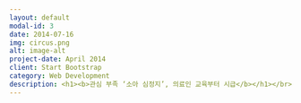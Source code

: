 ```yaml
---
layout: default
modal-id: 3
date: 2014-07-16
img: circus.png
alt: image-alt
project-date: April 2014
client: Start Bootstrap
category: Web Development
description: <h1><b>관심 부족 ‘소아 심정지’, 의료인 교육부터 시급</b></h1></br><img src="http://image.kukinews.com/online_image/2015/0514/201505140927_46110009441349_1.jpg"></br>소아 심정지에 대한 관심이 부족한 것으로 나타났다. 대한심폐소생협회는 응급실에서 <b>성인 심정지 생존퇴원율은 2008년 11.8%, 2010년 11.7%, 2012년 13.6%로 개선되고 있는 반면 소아 심정지인 경우 성인보다 생존 예후가 좋음에도 불구하고 2008년 13.6%, 2010년 11.3%, 2012년 13.7%로 비슷</b>했다고 12일 밝혔다. </br>협회 홍보위원회 위원 이미진 교수는 "소아 심정지 발생이 적은 병원일수록 훈련과 교육이 반복적으로 시행되어야 한다"며 "의료인의 경우 소아 전문 심폐소생술에 대한 관심이 부족하며 교육에 대한 참여율도 성인 전문 심폐소생술 교육에 비해 18배 가량 저조하므로 병협이나 유관학회 차원에서 교육강화에 힘써야 한다"고 설명했다.이는 2000년대 후반부터 급성심정지에 대한 사회적 관심이 늘어나면서 많은 연관 교육 단체들의 심폐소생술 교육이 양적으로나 질적으로 증가했다. 하지만 소아 심폐소생술 관련 일반인 교육은 일부 교육계층을 제외하고는 배제되어 있는 실정이다. 하지만 영유아 보육시설에서 영아급사 등 사고가 지속적으로 발생하고 있다.</br>병원별로는 연간 7.8회의 소아 심폐소생술이 시행됐고 가장 많은 병원인 경우 5년간 130회의 소생술이 시행되고 있다. 협회 홍보이사 노태호 교수는 <b>"소아 심폐소생술 교육은 일반인 교육에 반드시 포함돼야 하며 어린이집이나 보육시설 종사자인 경우 소아, 영아 심폐소생술 교육을 의무화해야 한다"</b>며 "또 가족 중에 선천적 심장질환이 있는 가족력이 있는 경우 어렸을 때부터 주기적으로 심전도 검사를 받아야 한다"고 말했다.</br>©[쿠키뉴스]<a href="http://news.kukinews.com/article/view.asp?arcid=0009441349&code=46111201&cp=du"target="_blank"></a></br><h1><b>생명보험사회공헌위원회, 초등학생 심폐소생술 교육사업 보고회</b></h1></br>대한심폐소생협회는 5월 10일(일) '소아암 환우 돕기 제 1회 서울시민 마라톤 대회'에서 마라토너들과 일반인들을 대상으로 심폐소생술 교육체험을 실시했다.</br>이 행사에는 대한심폐소생협회 심폐소생술 강사들이 참여해 332명의 일반인을 대상으로 심폐소생술 교육을 실시했다.</br>가족과 함께 심폐소생술 교육체험에 참가한 정씨(43세)는 “교육을 처음 받아보는데 이렇게 힘든지 몰랐다. 생각 없이 마라톤대회 갔는데 이런 체험을 하게 되어 너무 기쁘다.”라고 말했다.</br>이 대회에는 위급사항에 대비하여 1km 구간마다 실제 자동심장충격기를 가진 대한심폐소생협회 강사가 배치되었으며, 또한 구급차에 의사, 간호사, 1급 응급구조사들이 탑승하여 의무요원으로 활동했다.</br>대한심폐소생협회는 해마다 주요마라톤 대회에서 마라토너들과 일반인들을 상대로 심폐소생술 교육을 실시하여 일반인 심폐소생술 교육 확산에 힘써오고 있다.</br>©[MDJOURNAL]<a hred="http://mdjournal.kr/detail.php?number=17003"target="_blank"></a></br><h1><b>소아 심정지, 10명중 1명만 생존</b></h1></br><h2><b>대한심폐소생협회 전국조사 결과, 생존 퇴원율 10%대 머물러</b></h2></br>국내 응급실에서 소아 심정지 발생건수가 늘고 있지만 살아서 퇴원하는 환자는 10명 중 1명에 불과하다는 충격적인 연구 결과가 나왔다.</br>대한심폐소생협회 연구위원회 이미진 교수(경북대병원 응급의학과)가 중앙응급의료센터 국가응급환자정보시스템(NEDIS)으로부터 <b>2008년부터 2012년까지 소아 심정지 발생 현황과 예후를 조사한 결과, 전체 2970건 가운데 생존입원율과 퇴원율은 각각 36.2%와 12.8%로 확인됐다.</b></br>앞서 119 구급일지를 기반으로 한 <b>병원 밖 심정지 관련 연구의 생존입원율(9.4%)이나 퇴원율(3.0%)에 비해서는 한결 나아졌다고 할 수 있지만 미국, 유럽 등 해외국과들과 비교하면 3분의1 수준에 불과한 수치다. </b></br>그나마도 병원이나 응급실에서 발생하는 심정지와 심폐소생술의 예후는 일부 단일기관 연구 외에는 보고된 적이 없었는데, 소아는 세부분석에서 배제돼 왔을 뿐더러 병원 안 심정지는 통계자료조차 나와있지 않다.</br>이번 조사를 통해 <b>응급실 내 소아심정지 발생건수가 2009년 환자 1000명당 2.81건에서 2012년 3.62명으로 지속 증가하는 패턴을 확인할 수 있었다.</b></br>더욱 흥미로운 점은 월별, 요일별로는 큰 차이를 보이지 않았지만 응급실 방문시각에 있어서는 유독 생존예후에 취약한 시간대가 존재했다는 사실.</br>대한심폐소생협회 홍보위원회에 따르면 소아 심폐소생술의 생존퇴원율이 가장 저조한 시각은 오전 7시~8시로 전체 평균(12.8%)의 절반도 못 미치는 5.4%를 기록했고, 새벽 0~2시, 새벽 5~6시, 저녁 6~7시에도 7~8%의 생존율을 보여 오후 4~5시(19.7%)와 극명한 대조를 이뤘다.</br>이와 관련 이 교수는 "근무자 교대시간이라는 진료공백 시기와 관련이 있는 것으로 보인다"면서 "야간근무 시 소생술 능력의 질적 양적 차이, 병원밖 심정지 상황의 늦은 발견 등도 영향이 있을 것"이라는 분석을 내놨다.</br>아울러 "2000년대 후반부터 급성 심정지에 대한 사회적 관심이 늘어나면서 심폐소생술 교육이 양적, 질적으로 증가했지만 소아 심폐소생술의 경우 일반인 교육 중 일부 계층을 제외하고는 배제돼 있다"며 "영유아 보육시설에서조차 구조 및 응급처치 교육이 법제화 돼있지 않아 안타깝다"고 토로했다.</br>◇낮은 생존율 왜? 인식·전문교육 부재가 원인…"대국민 홍보·의료인 교육 강화돼야"</br>그렇다면 왜 우리나라에서 유독 이같은 사태가 초래된 것일까.</br><b>전문가들은 소아 심정지에 대한 교육프로그램과 관심부족이 가장 큰 원인이라고 입을 모은다.</b></br>병원별 소아 심폐소생술 시행건수가 연간 7.8회명일 정도로 드물게 발생하다 보니, 보호자는 물론 의료진들조차 이같은 상황에 당황하게 마련이라는 것. 노출기회가 적은 만큼 조기발견율이 떨어지고 처치도 지연되게 된다는 주장이다.</br>문제는 소아심정지가 빈발하진 않지만 일단 발생하면 치명적이라는 건데, 때문에 초기 응급처치와 심폐소생술 , 나아가 심정지 발생 전 상황을 조기에 인지하고 발굴하는 것이 매우 중요하다. 심정지가 발생하기 전에 이를 예방하고, 빠른 시기에 심폐소생술을 시작하는 것이 환아의 예후를 결정 짓는 관건이 된다.</br>대한심폐소생협회 노태호 홍보위원장(성바오로병원 순환기내과)은 "진료현장에서 빈도수가 낮은 사건일수록 교육과 훈련이 반복적으로 시행돼야 한다"며 "현재 우리나라에서는 일반인들의 교육과정에 영유아 및 소아 심정지 소생술 교육이 없을 뿐 아니라, 의료인들을 대상으로 한 심폐소생술 교육에서도 유사한 분위기가 지속되고 있다"고 지적했다.</br>또한 <b>전 세계 공통적으로 소아 심정지가 익숙치 않은 상황임에도 생존율에 차이를 보이는 데에는 그만큼 인식이나 훈련, 교육이 미비하다는 영향이 크다고 덧붙였다.</b></br>실제 국내 전문심폐소생술 교육이수자 현황을 살펴보면, 성인 부문의 경우 2005년 52명으로 시작했던 교육 이수생(ACLS)이 2014년 기준 4509명으로 대폭 늘어난 반면 소아 부문(PALS)에서는 2013년 191명, 2014년 194명으로 여전히 연간 200명에 못 미치는 수준임을 확인할 수 있다.</br>이미진 교수는 "소아 심정지에 대해 적극적인 관심을 가지고 현황을 분석해야 할 뿐 아니라, 성인에 집중된 심폐소생술 교육을 소아로 확대시켜야 한다"면서 "어린이집이나 보육시설 관계자를 포함해 의료인 전문교육도 권고수준 이상의 지속적인 인증관리가 필요하다"는 대안을 제시했다.</br>구체적으로는 병협이나 유관학회 차원에서 의료인 교육을 강화하고, 병원인증평가 시 적용 가능한 평가지표의 개발을 꼽았다. </br>노 위원장은 미국심장협회와 유럽의 예를 들며 "성인 심정지가 대부분 동맥경화나 관상동맥심질환으로 인해 발생한다면 소아는 선천적, 유전적 원인이 크다는 점에서 발생기전 자체가 다르다. 소아청소년의 운동관련 급성 심장사를 예방하기 위해서는 스크리닝을 통해 심정지 고위험군을 선별하는 작업이 선행돼야 한다"고 제언했다. </br>미국심장협회(AHA)는 소아청소년의 운동관련 급성 심장사를 예방하기 위한 목적에서 운동 시 흉통이나 흉부 불쾌감 원인 불명의 의식소실 과도하며 설명이 어려운 호흡곤란이나 피로와 같은 개인의 병력과 가족력, 심장잡음 등 진찰 소견을 포함한 12가지 항목을 사전에 체크하도록 권하고 있다는 설명. 여기에 유럽에서는 심전도검사까지 13가지를 권고한다고 했다.</br>노 위원장은 "심정지 예측에 관한 심전도검사의 효용성에 대해서는 아직까지 논란이 있어 미국에서 제외됐다"며 "운동 시 심부담이 늘어나는 만큼 우리나라에서도 운동을 시작하는 청소년들에 대한 스크리닝이 선행될 필요가 있다"고 강조했다.</br>©[쿠키뉴스<a href="http://news.kukinews.com/article/view.asp?arcid=0009426277&code=46111301&cp=du"원본링크</a>
---
```

